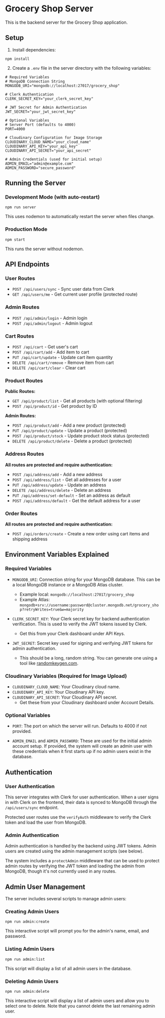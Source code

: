 # Grocery Shop Server

This is the backend server for the Grocery Shop application.

## Setup

1. Install dependencies:
```
npm install
```

2. Create a `.env` file in the server directory with the following variables:
```
# Required Variables
# MongoDB Connection String
MONGODB_URI="mongodb://localhost:27017/grocery_shop"

# Clerk Authentication
CLERK_SECRET_KEY="your_clerk_secret_key"

# JWT Secret for Admin Authentication
JWT_SECRET="your_jwt_secret_key"

# Optional Variables
# Server Port (defaults to 4000)
PORT=4000

# Cloudinary Configuration for Image Storage
CLOUDINARY_CLOUD_NAME="your_cloud_name"
CLOUDINARY_API_KEY="your_api_key"
CLOUDINARY_API_SECRET="your_api_secret"

# Admin Credentials (used for initial setup)
ADMIN_EMAIL="admin@example.com"
ADMIN_PASSWORD="secure_password"
```

## Running the Server

### Development Mode (with auto-restart)

```
npm run server
```

This uses nodemon to automatically restart the server when files change.

### Production Mode

```
npm start
```

This runs the server without nodemon.

## API Endpoints

### User Routes

- `POST /api/users/sync` - Sync user data from Clerk
- `GET /api/users/me` - Get current user profile (protected route)

### Admin Routes

- `POST /api/admin/login` - Admin login
- `POST /api/admin/logout` - Admin logout

### Cart Routes

- `POST /api/cart` - Get user's cart
- `POST /api/cart/add` - Add item to cart
- `PUT /api/cart/update` - Update cart item quantity
- `DELETE /api/cart/remove` - Remove item from cart
- `DELETE /api/cart/clear` - Clear cart

### Product Routes

**Public Routes:**
- `GET /api/product/list` - Get all products (with optional filtering)
- `POST /api/product/id` - Get product by ID

**Admin Routes:**
- `POST /api/product/add` - Add a new product (protected)
- `PUT /api/product/update` - Update a product (protected)
- `POST /api/product/stock` - Update product stock status (protected)
- `DELETE /api/product/delete` - Delete a product (protected)

### Address Routes

**All routes are protected and require authentication:**
- `POST /api/address/add` - Add a new address
- `POST /api/address/list` - Get all addresses for a user
- `PUT /api/address/update` - Update an address
- `DELETE /api/address/delete` - Delete an address
- `PUT /api/address/set-default` - Set an address as default
- `POST /api/address/default` - Get the default address for a user

### Order Routes

**All routes are protected and require authentication:**
- `POST /api/orders/create` - Create a new order using cart items and shipping address

## Environment Variables Explained

### Required Variables

- `MONGODB_URI`: Connection string for your MongoDB database. This can be a local MongoDB instance or a MongoDB Atlas cluster.
  - Example local: `mongodb://localhost:27017/grocery_shop`
  - Example Atlas: `mongodb+srv://username:password@cluster.mongodb.net/grocery_shop?retryWrites=true&w=majority`

- `CLERK_SECRET_KEY`: Your Clerk secret key for backend authentication verification. This is used to verify the JWT tokens issued by Clerk.
  - Get this from your Clerk dashboard under API Keys.

- `JWT_SECRET`: Secret key used for signing and verifying JWT tokens for admin authentication.
  - This should be a long, random string. You can generate one using a tool like [randomkeygen.com](https://randomkeygen.com/).

### Cloudinary Variables (Required for Image Upload)

- `CLOUDINARY_CLOUD_NAME`: Your Cloudinary cloud name.
- `CLOUDINARY_API_KEY`: Your Cloudinary API key.
- `CLOUDINARY_API_SECRET`: Your Cloudinary API secret.
  - Get these from your Cloudinary dashboard under Account Details.

### Optional Variables

- `PORT`: The port on which the server will run. Defaults to 4000 if not provided.

- `ADMIN_EMAIL` and `ADMIN_PASSWORD`: These are used for the initial admin account setup. If provided, the system will create an admin user with these credentials when it first starts up if no admin users exist in the database.

## Authentication

### User Authentication

This server integrates with Clerk for user authentication. When a user signs in with Clerk on the frontend, their data is synced to MongoDB through the `/api/users/sync` endpoint.

Protected user routes use the `verifyAuth` middleware to verify the Clerk token and load the user from MongoDB.

### Admin Authentication

Admin authentication is handled by the backend using JWT tokens. Admin users are created using the admin management scripts (see below).

The system includes a `protectAdmin` middleware that can be used to protect admin routes by verifying the JWT token and loading the admin from MongoDB, though it's not currently used in any routes.

## Admin User Management

The server includes several scripts to manage admin users:

### Creating Admin Users

```
npm run admin:create
```

This interactive script will prompt you for the admin's name, email, and password.

### Listing Admin Users

```
npm run admin:list
```

This script will display a list of all admin users in the database.

### Deleting Admin Users

```
npm run admin:delete
```

This interactive script will display a list of admin users and allow you to select one to delete. Note that you cannot delete the last remaining admin user.
